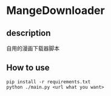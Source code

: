 # MangeDownloader

## description
自用的漫画下载器脚本

## How to use
```
pip install -r requirements.txt
python ./main.py <url what you want>
```
